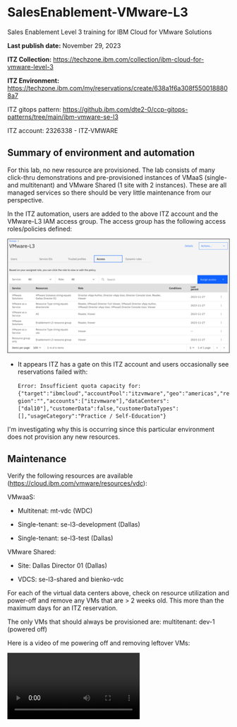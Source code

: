 # SalesEnablement-VMware-L3
Sales Enablement Level 3 training for IBM Cloud for VMware Solutions

**Last publish date:** November 29, 2023

**ITZ Collection:** https://techzone.ibm.com/collection/ibm-cloud-for-vmware-level-3

**ITZ Environment:** https://techzone.ibm.com/my/reservations/create/638a1f6a308f5500188808a7

ITZ gitops pattern: https://github.ibm.com/dte2-0/ccp-gitops-patterns/tree/main/ibm-vmware-se-l3

ITZ account: 2326338 - ITZ-VMWARE

## Summary of environment and automation

For this lab, no new resource are provisioned. The lab consists of many click-thru demonstrations and pre-provisioned instances of VMaaS (single- and multitenant) and VMware Shared (1 site with 2 instances). These are all managed services so there should be very little maintenance from our perspective.

In the ITZ automation, users are added to the above ITZ account and the VMware-L3 IAM access group. The access group has the following access roles/policies defined:

![](_attachments/VMware-L3-accessgroup.png)

- It appears ITZ has a gate on this ITZ account and users occasionally see reservations failed with:

    ```Error: Insufficient quota capacity for:    {"target":"ibmcloud","accountPool":"itzvmware","geo":"americas","region":"","accounts":["itzvmware"],"dataCenters":["dal10"],"customerData":false,"customerDataTypes":[],"usageCategory":"Practice / Self-Education"}```

I'm investigating why this is occurring since this particular environment does not provision any new resources.

## Maintenance

Verify the following resources are available (https://cloud.ibm.com/vmware/resources/vdc):

VMwaaS:

- Multitenat: mt-vdc (WDC)

- Single-tenant: se-l3-development (Dallas)

- Single-tenant: se-l3-test (Dallas)

VMware Shared:

- Site: Dallas Director 01 (Dallas)
  
- VDCS: se-l3-shared and bienko-vdc


For each of the virtual data centers above, check on resource utilization and power-off and remove any VMs that are > 2 weeks old. This more than the maximum days for an ITZ reservation.

The only VMs that should always be provisioned are:
multitenant: dev-1 (powered off)

Here is a video of me powering off and removing leftover VMs:

![type:video](_videos/RemoveVMs-final.mp4)



